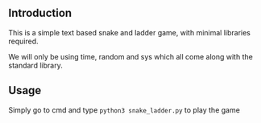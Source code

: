 ## Introduction

This is a simple text based snake and ladder game, with minimal libraries required. 

We will only be using time, random and sys which all come along with the standard library.

## Usage

Simply go to cmd and type `python3 snake_ladder.py` to play the game
